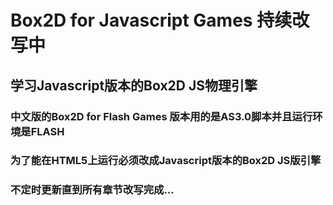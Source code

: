 # Box2D for Javascript Games 持续改写中
## 学习Javascript版本的Box2D JS物理引擎

### 中文版的Box2D for Flash Games 版本用的是AS3.0脚本并且运行环境是FLASH
### 为了能在HTML5上运行必须改成Javascript版本的Box2D JS版引擎
### 不定时更新直到所有章节改写完成...



